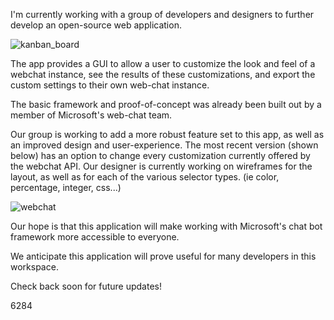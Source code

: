 I'm currently working with a group of developers and designers to further develop an open-source web application.

<div className="md-center-img">
<img src="/images/portfolio/images/webchat_kanban.jpg " alt="kanban_board" className="md-img">
<div>

The app provides a GUI to allow a user to customize the look and feel of a webchat instance, see the results of these customizations, and export the custom settings to their own web-chat instance.

The basic framework and proof-of-concept was already been built out by a member of Microsoft's web-chat team. 

Our group is working to add a more robust feature set to this app, as well as an improved design and user-experience. The most recent version (shown below) has an option to change every customization currently offered by the webchat API. Our designer is currently working on wireframes for the layout, as well as for each of the various selector types. (ie color, percentage, integer, css...)

<div className="md-center-img">
<img src="/images/portfolio/gifs/webchat.gif " alt="webchat" className="md-img">
<div>

Our hope is that this application will make working with Microsoft's chat bot framework more accessible to everyone.

We anticipate this application will prove useful for many developers in this workspace.

Check back soon for future updates!

6284